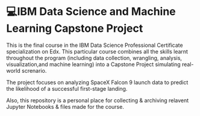 # 💻IBM Data Science and Machine Learning Capstone Project 
This is the final course in the IBM Data Science Professional Certificate specialization on Edx. This particular course combines all the skills learnt throughout the program (including data collection, wrangling, analysis, visualization,and machine learning) into a Capstone Project simulating real-world screnario.

The project focuses on analyzing SpaceX Falcon 9 launch data to predict the likelihood of a successful first-stage landing.

Also, this repository is a personal place for collecting & archiving relavent Jupyter Notebooks & files made for the course. 
